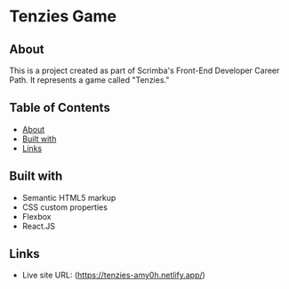 # Tenzies Game

## About
This is a project created as part of Scrimba's Front-End Developer Career Path. It represents a game called "Tenzies."

## Table of Contents
- [About](#about)
- [Built with](#built-with)
- [Links](#links)

## Built with
- Semantic HTML5 markup
- CSS custom properties
- Flexbox
- React.JS

## Links
- Live site URL: (https://tenzies-amy0h.netlify.app/)
